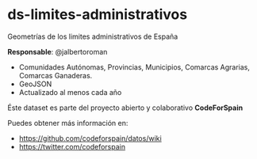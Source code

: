 # ds-limites-administrativos
Geometrías de los limites administrativos de España

**Responsable**: @jalbertoroman
- Comunidades Autónomas, Provincias, Municipios, Comarcas Agrarias, Comarcas Ganaderas.
- GeoJSON
- Actualizado al menos cada año

Éste dataset es parte del proyecto abierto y colaborativo **CodeForSpain**

Puedes obtener más información en:

 + https://github.com/codeforspain/datos/wiki
 + https://twitter.com/codeforspain
